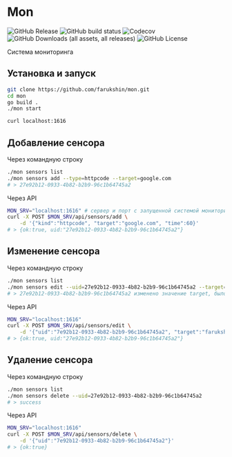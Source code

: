 # Mon

![GitHub Release](https://img.shields.io/github/v/release/farukshin/mon)
![GitHub build status](https://github.com/farukshin/mon/actions/workflows/mon.yml/badge.svg)
![Codecov](https://img.shields.io/codecov/c/github/farukshin/mon)
![GitHub Downloads (all assets, all releases)](https://img.shields.io/github/downloads/farukshin/mon/total?color=green)
![GitHub License](https://img.shields.io/github/license/farukshin/mon)


Система мониторинга

## Установка и запуск

``` bash
git clone https://github.com/farukshin/mon.git
cd mon
go build .
./mon start
```

``` bash
curl localhost:1616
```

## Добавление сенсора

Через командную строку

``` bash
./mon sensors list
./mon sensors add --type=httpcode --target=google.com
# > 27e92b12-0933-4b82-b2b9-96c1b64745a2
```

Через API

``` bash
MON_SRV="localhost:1616" # сервер и порт с запущенной системой мониторинга
curl -X POST $MON_SRV/api/sensors/add \
    -d '{"kind":"httpcode", "target":"google.com", "time":60}'
# > {ok:true, uid:"27e92b12-0933-4b82-b2b9-96c1b64745a2"}
```

## Изменение сенсора

Через командную строку

``` bash
./mon sensors list
./mon sensors edit --uid=27e92b12-0933-4b82-b2b9-96c1b64745a2 --target=farukshin.com
# > 27e92b12-0933-4b82-b2b9-96c1b64745a2 изменено значение target, было google.com, стало farukshin.com
```
Через API

``` bash
MON_SRV="localhost:1616"
curl -X POST $MON_SRV/api/sensors/edit \
    -d '{"uid":"7e92b12-0933-4b82-b2b9-96c1b64745a2", "target":"farukshin.com"}'
# > {ok:true, uid:"27e92b12-0933-4b82-b2b9-96c1b64745a2"}
```

## Удаление сенсора

Через командную строку

``` bash
./mon sensors list
./mon sensors delete --uid=27e92b12-0933-4b82-b2b9-96c1b64745a2
# > success
```

Через API

``` bash
MON_SRV="localhost:1616"
curl -X POST $MON_SRV/api/sensors/delete \
    -d '{"uid":"7e92b12-0933-4b82-b2b9-96c1b64745a2"}'
# > {ok:true}
```